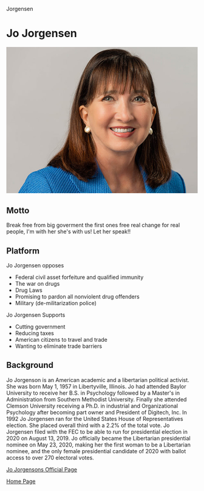 Jorgensen
# Jo Jorgensen 


![Jo Jorgesen pictue](jo990000.jpg)



## Motto 
  Break free from big goverment the first ones free real change for real people, I'm with her she's with us! Let her speak!!

## Platform
Jo Jorgensen opposes 
* Federal civil asset forfeiture and qualified immunity 
* The war on drugs 
* Drug Laws 
* Promising to pardon all nonviolent drug offenders 
* Military (de-militarization police) 

Jo Jorgensen Supports 
* Cutting government 
* Reducing taxes 
* American citizens to travel and trade 
* Wanting to eliminate trade barriers

## Background 
Jo Jorgenson is an American academic and a libertarian political activist. She was born May 1, 1957 in Libertyville, Illinois. Jo had attended Baylor University to receive her B.S. in Psychology followed by a Master's in Administration from Southern Methodist University. Finally she attended Clemson University receiving a Ph.D. in industrial and Organizational Psychology after becoming part owner and President of Digitech, Inc. In 1992 Jo Jorgensen ran for the United States House of Representatives election. She placed overall third with a 2.2% of the total vote. Jo Jorgensen filed with the FEC to be able to run for presidential election in 2020 on August 13, 2019. Jo officially became the Libertarian presidential nominee on May 23, 2020, making her the first woman to be a Libertarian nominee, and the only female presidential candidate of 2020 with ballot access to over 270 electoral votes. 




[Jo Jorgensons Official Page](https://jo20.com)


[Home Page](/README.md) 
